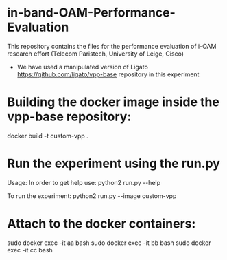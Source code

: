 # in-band-OAM-Performance-Evaluation
This repository contains the files for the performance evaluation of i-OAM research effort (Telecom Paristech, University of Leige, Cisco)


* We have used a manipulated version of Ligato https://github.com/ligato/vpp-base repository in this experiment

# Building the docker image inside the vpp-base repository:
docker build -t custom-vpp .

# Run the experiment using the run.py
Usage:
In order to get help use:
python2 run.py --help

To run the experiment:
python2 run.py --image custom-vpp

# Attach to the docker containers:
sudo docker exec -it aa bash
sudo docker exec -it bb bash
sudo docker exec -it cc bash

